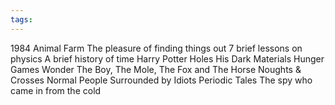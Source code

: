 ```yaml
---
tags:
---
```


1984
Animal Farm
The pleasure of finding things out
7 brief lessons on physics
A brief history of time
Harry Potter
Holes
His Dark Materials
Hunger Games
Wonder
The Boy, The Mole, The Fox and The Horse
Noughts & Crosses
Normal People
Surrounded by Idiots
Periodic Tales
The spy who came in from the cold